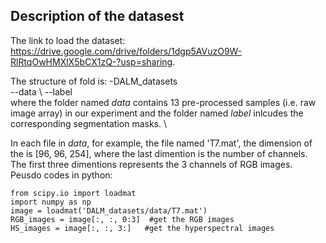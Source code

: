## Description of the datasest
The link to load the dataset: https://drive.google.com/drive/folders/1dgp5AVuzO9W-RlRtqOwHMXlX5bCX1zQ-?usp=sharing. 

The structure of fold is:
-DALM_datasets \
 --data  \ 
 --label\
where the folder named *data* contains 13 pre-processed samples (i.e. raw image array) in our experiment and the folder named *label* inlcudes the corresponding segmentation masks.  \ 

In each file in *data*, for example, the file named 'T7.mat', the dimension of the  is [96, 96, 254], where the last dimention is the number of channels. The first three dimentions represents the 3 channels of RGB images. Peusdo codes in python: 
```
from scipy.io import loadmat
import numpy as np
image = loadmat('DALM_datasets/data/T7.mat')
RGB_images = image[:, :, 0:3]  #get the RGB images
HS_images = image[:, :, 3:]   #get the hyperspectral images
```
